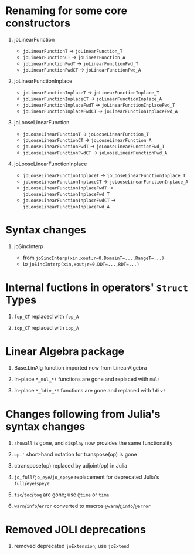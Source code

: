 # Renaming for some core constructors #

1. joLinearFunction

    - `joLinearFunctionT` -> `joLinearFunction_T`
    - `joLinearFunctionCT` -> `joLinearFunction_A`
    - `joLinearFunctionFwdT` -> `joLinearFunctionFwd_T`
    - `joLinearFunctionFwdCT` -> `joLinearFunctionFwd_A`

1. joLinearFunctionInplace

    - `joLinearFunctionInplaceT` -> `joLinearFunctionInplace_T`
    - `joLinearFunctionInplaceCT` -> `joLinearFunctionInplace_A`
    - `joLinearFunctionInplaceFwdT` -> `joLinearFunctionInplaceFwd_T`
    - `joLinearFunctionInplaceFwdCT` -> `joLinearFunctionInplaceFwd_A`

1. joLooseLinearFunction

    - `joLooseLinearFunctionT` -> `joLooseLinearFunction_T`
    - `joLooseLinearFunctionCT` -> `joLooseLinearFunction_A`
    - `joLooseLinearFunctionFwdT` -> `joLooseLinearFunctionFwd_T`
    - `joLooseLinearFunctionFwdCT` -> `joLooseLinearFunctionFwd_A`

1. joLooseLinearFunctionInplace

    - `joLooseLinearFunctionInplaceT` -> `joLooseLinearFunctionInplace_T`
    - `joLooseLinearFunctionInplaceCT` -> `joLooseLinearFunctionInplace_A`
    - `joLooseLinearFunctionInplaceFwdT` -> `joLooseLinearFunctionInplaceFwd_T`
    - `joLooseLinearFunctionInplaceFwdCT` -> `joLooseLinearFunctionInplaceFwd_A`

# Syntax changes

1. joSincInterp

    - from `joSincInterp(xin,xout;r=0,DomainT=...,RangeT=...)`
    - to `joSincInterp(xin,xout;r=0,DDT=...,RDT=...)`

# Internal fuctions in operators' `Struct` Types #

1. `fop_CT` replaced with `fop_A`

1. `iop_CT` replaced with `iop_A`

# Linear Algebra package #

1. Base.LinAlg function imported now from LinearAlgebra

1. In-place `*_mul_*!`  functions are gone and replaced with `mul!`

1. In-place `*_ldiv_*!` functions are gone and replaced with `ldiv!`

# Changes following from Julia's syntax changes #

1. `showall` is gone, and `display` now provides the same functionality

1. `op.'` short-hand notation for transpose(op) is gone

1. ctranspose(op) replaced by adjoint(op) in Julia

1. `jo_full`/`jo_eye`/`jo_speye` replacement for deprecated Julia's `full`/`eye`/`speye`

1. `tic`/`toc`/`toq` are gone; use `@time` or `time`

1. `warn`/`info`/`error` converted to macros `@warn`/`@info`/`@error`

# Removed JOLI deprecations #

1. removed deprecated `joExtension`; use `joExtend`
